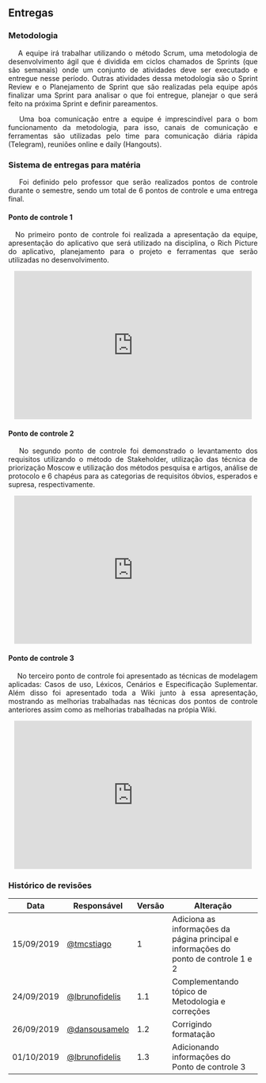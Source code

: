 ## **Entregas**

### **Metodologia**
<p align="justify">&emsp;
A equipe irá trabalhar utilizando o método Scrum, uma metodologia de desenvolvimento ágil que é dividida em ciclos chamados de Sprints (que são semanais) onde um conjunto de atividades deve ser executado e entregue nesse período. Outras atividades dessa metodologia são o Sprint Review e o Planejamento de Sprint que são realizadas pela equipe após finalizar uma Sprint para analisar o que foi entregue, planejar o que será feito na próxima Sprint e definir pareamentos.</p>

<p align="justify">&emsp;
Uma boa comunicação entre a equipe é imprescindível para o bom funcionamento da metodologia, para isso, canais de comunicação e ferramentas são utilizadas pelo time para comunicação diária rápida (Telegram), reuniões online e daily (Hangouts).</p>

### **Sistema de entregas para matéria**
<p align="justify">&emsp;
Foi definido pelo professor que serão realizados pontos de controle durante o semestre, sendo um total de 6 pontos de controle e uma entrega final.</p>

#### **Ponto de controle 1**

<p align="justify">&emsp;No primeiro ponto de controle foi realizada a apresentação da equipe, apresentação do aplicativo que será utilizado na disciplina, o Rich Picture do aplicativo, planejamento para o projeto e ferramentas que serão utilizadas no desenvolvimento.</p>

<p align="center"><iframe src="https://docs.google.com/presentation/d/e/2PACX-1vTFC9vkOpIHs73zq9uNDENP_QKbfqNZ44WpFl7aWzHH0nJN9A5rJTmlj-VBQWR_-cphIHJKBIrqrhIz/embed?start=false&loop=false&delayms=3000" frameborder="0" width="480" height="299" allowfullscreen="true" mozallowfullscreen="true" webkitallowfullscreen="true"></iframe></p>


#### **Ponto de controle 2**
<p align="justify">&emsp;
No segundo ponto de controle foi demonstrado o levantamento dos requisitos utilizando o método de Stakeholder, utilização das técnica de priorização Moscow e utilização dos métodos pesquisa e artigos, análise de protocolo e 6 chapéus para as categorias de requisitos óbvios, esperados e supresa, respectivamente.</p>

<p align="center"><iframe src="https://docs.google.com/presentation/d/e/2PACX-1vRnYxln9Jy--Ja1FC_Hub59kENN1RrNOsPxv73yXjtw5VPpEgrivUKT4bJUQRaclAnkvzCBzuOyJTmx/embed?start=false&loop=false&delayms=1000" frameborder="0" width="480" height="299" allowfullscreen="true" mozallowfullscreen="true" webkitallowfullscreen="true"></iframe></p>

#### **Ponto de controle 3**
<p align="justify">&emsp;
No terceiro ponto de controle foi apresentado as técnicas de modelagem aplicadas: Casos de uso, Léxicos, Cenários e Especificação Suplementar. Além disso foi apresentado toda a Wiki junto à essa apresentação, mostrando as melhorias trabalhadas nas técnicas dos pontos de controle anteriores assim como as melhorias trabalhadas na própia Wiki.
</p>

<p align="center">
<iframe src="https://docs.google.com/presentation/d/e/2PACX-1vS4QtlKDiIGSws1oXAMAwA7L9O-fBeq_EOgdNEqtnt4wYiEObBCVKz6tY_rgIPA-6zz2pHMSQa-zWVF/embed?start=false&loop=false&delayms=60000" frameborder="0" width="480" height="299" allowfullscreen="true" mozallowfullscreen="true" webkitallowfullscreen="true"></iframe>
</p>

### Histórico de revisões

| Data       | Responsável                                        | Versão | Alteração                                                                            |
| ---------- | -------------------------------------------------- | ------ | ------------------------------------------------------------------------------------ |
| 15/09/2019 | [@tmcstiago](https://github.com/tmcstiago)         | 1      | Adiciona as informações da página principal e informações do ponto de controle 1 e 2 |
| 24/09/2019 | [@lbrunofidelis](https://github.com/lbrunofidelis) | 1.1    | Complementando tópico de Metodologia e correções                                     |
| 26/09/2019 | [@dansousamelo](http://github.com/dansousamelo)    | 1.2    | Corrigindo formatação                                                                |
| 01/10/2019 | [@lbrunofidelis](https://github.com/lbrunofidelis) | 1.3    | Adicionando informações do Ponto de controle 3                                       |
